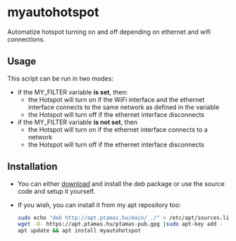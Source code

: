 # myautohotspot
Automatize hotspot turning on and off depending on ethernet and wifi connections.

## Usage

This script can be run in two modes:

- if the MY_FILTER variable **is set**, then:
  - the Hotspot will turn on if the WiFi interface and the ethernet interface connects to the same network as defined in the variable
  - the Hotspot will turn off if the ethernet interface disconnects
- if the MY_FILTER variable **is not set**, then
  - the Hotspot will turn on if the ethernet interface connects to a network
  - the Hotspot will turn off if the ethernet interface disconnects

## Installation
- You can either [download](https://github.com/tamas646/myautohotspot/raw/main/myautohotspot_1.1.0_all.deb) and install the deb package or use the source code and setup it yourself.

- If you wish, you can install it from my apt repository too:

  ```sh
  sudo echo "deb http://apt.ptamas.hu/main/ ./" > /etc/apt/sources.list.d/apt.ptamas.list
  wget -O- https://apt.ptamas.hu/ptamas-pub.gpg |sudo apt-key add -
  apt update && apt install myautohotspot
  ```
